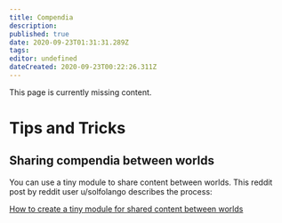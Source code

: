 ```yaml
---
title: Compendia
description: 
published: true
date: 2020-09-23T01:31:31.289Z
tags: 
editor: undefined
dateCreated: 2020-09-23T00:22:26.311Z
---
```


This page is currently missing content.

# Tips and Tricks

## Sharing compendia between worlds

You can use a tiny module to share content between worlds. This reddit post by reddit user u/solfolango describes the process:

[How to create a tiny module for shared content between worlds](https://www.reddit.com/r/FoundryVTT/comments/fvw3c7/how_to_create_a_tiny_module_for_shared_content/)
